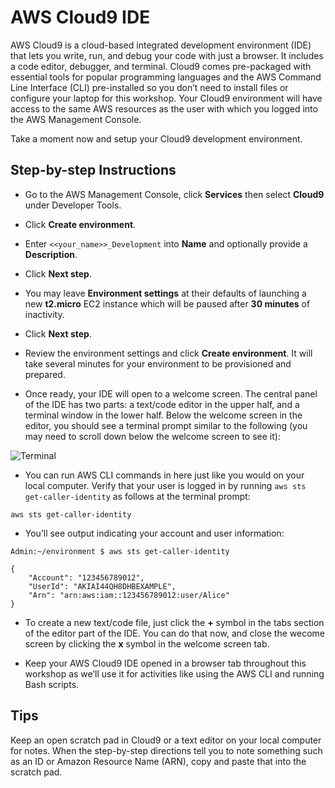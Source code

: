 # AWS Cloud9 IDE

AWS Cloud9 is a cloud-based integrated development environment (IDE) that lets you write, run, and debug your code with just a browser. It includes a code editor, debugger, and terminal. Cloud9 comes pre-packaged with essential tools for popular programming languages and the AWS Command Line Interface (CLI) pre-installed so you don’t need to install files or configure your laptop for this workshop. Your Cloud9 environment will have access to the same AWS resources as the user with which you logged into the AWS Management Console.

Take a moment now and setup your Cloud9 development environment.

## Step-by-step Instructions

- Go to the AWS Management Console, click **Services** then select **Cloud9** under Developer Tools.


- Click **Create environment**.


- Enter `<<your_name>>_Development` into **Name** and optionally provide a **Description**.


- Click **Next step**.


- You may leave **Environment settings** at their defaults of launching a new **t2.micro** EC2 instance which will be paused after **30 minutes** of inactivity.


- Click **Next step**.


- Review the environment settings and click **Create environment**. It will take several minutes for your environment to be provisioned and prepared.


- Once ready, your IDE will open to a welcome screen. The central panel of the IDE has two parts:  a text/code editor in the upper half, and a terminal window in the lower half. Below the welcome screen in the editor, you should see a terminal prompt similar to the following (you may need to scroll down below the welcome screen to see it):

![Terminal](./images/setup-cloud9-terminal.png)

- You can run AWS CLI commands in here just like you would on your local computer. Verify that your user is logged in by running `aws sts get-caller-identity` as follows at the terminal prompt:

```
aws sts get-caller-identity
```

- You’ll see output indicating your account and user information:

```
Admin:~/environment $ aws sts get-caller-identity

{
    "Account": "123456789012",
    "UserId": "AKIAI44QH8DHBEXAMPLE",
    "Arn": "arn:aws:iam::123456789012:user/Alice"
}
```


- To create a new text/code file, just click the **+** symbol in the tabs section of the editor part of the IDE. You can do that now, and close the wecome screen by clicking the **x** symbol in the welcome screen tab.


- Keep your AWS Cloud9 IDE opened in a browser tab throughout this workshop as we’ll use it for activities like using the AWS CLI and running Bash scripts.

## Tips

Keep an open scratch pad in Cloud9 or a text editor on your local computer for notes. When the step-by-step directions tell you to note something such as an ID or Amazon Resource Name (ARN), copy and paste that into the scratch pad.







